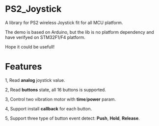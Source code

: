 # PS2_Joystick
A library for PS2 wireless Joystick fit for all MCU platform.

The demo is based on Arduino, but the lib is no platform dependency and have verifyed on STM32F1/F4 platform.

Hope it could be usefull!

# Features
1, Read **analog** joystick value.

2, Read **buttons** state, all 16 buttons is supported.

3, Control two vibration motor with **time**/**power** param.

4, Support install **callback** for each button.

5, Support three type of button event detect: **Push**, **Hold**, **Release**.
